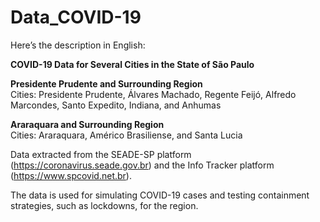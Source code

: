 # Data_COVID-19

Here’s the description in English:

**COVID-19 Data for Several Cities in the State of São Paulo**

**Presidente Prudente and Surrounding Region**  
Cities: Presidente Prudente, Álvares Machado, Regente Feijó, Alfredo Marcondes, Santo Expedito, Indiana, and Anhumas

**Araraquara and Surrounding Region**  
Cities: Araraquara, Américo Brasiliense, and Santa Lucia

Data extracted from the SEADE-SP platform (https://coronavirus.seade.gov.br) and the Info Tracker platform (https://www.spcovid.net.br).

The data is used for simulating COVID-19 cases and testing containment strategies, such as lockdowns, for the region.
